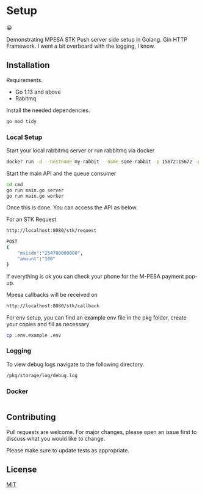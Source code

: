 # Setup
😀

Demonstrating MPESA STK Push server side setup in Golang. Gin HTTP Framework.
I went a bit overboard with the logging, I know.

## Installation
Requirements.
- Go 1.13 and above
- Rabitmq

Install the needed dependencies.

```bash
go mod tidy
```

### Local Setup

Start your local rabbitmq server or run rabbitmq via docker
```bash
docker run -d --hostname my-rabbit --name some-rabbit -p 15672:15672 -p 5672:5672 rabbitmq:3-management
```

Start the main API and the queue consumer
```bash
cd cmd
go run main.go server
go run main.go worker
```
Once this is done. You can access the API as below.

For an STK Request

```bash
http://localhost:8080/stk/request

POST
{
    "msisdn":"254700000000",
    "amount":"100"
}
```

If everything is ok you can check your phone for the M-PESA payment pop-up.

Mpesa callbacks will be received on
```bash
http://localhost:8080/stk/callback
```

For env setup, you can find an example env file in the pkg folder,  create your copies and fill as necessary
```bash
cp .env.example .env
```

### Logging
To view debug logs navigate to the following directory.
```bash
/pkg/storage/log/debug.log
```

### Docker

```bash

```

## Contributing
Pull requests are welcome. For major changes, please open an issue first to discuss what you would like to change.

Please make sure to update tests as appropriate.

## License
[MIT](https://choosealicense.com/licenses/mit/)